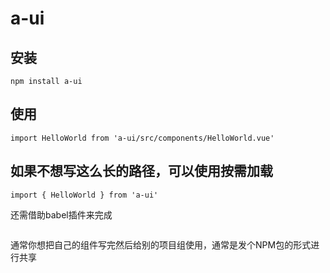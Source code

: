 # a-ui

## 安装
```
npm install a-ui
```

## 使用

```
import HelloWorld from 'a-ui/src/components/HelloWorld.vue'
```

## 如果不想写这么长的路径，可以使用按需加载

```
import { HelloWorld } from 'a-ui'
```
还需借助babel插件来完成

```
```

通常你想把自己的组件写完然后给别的项目组使用，通常是发个NPM包的形式进行共享